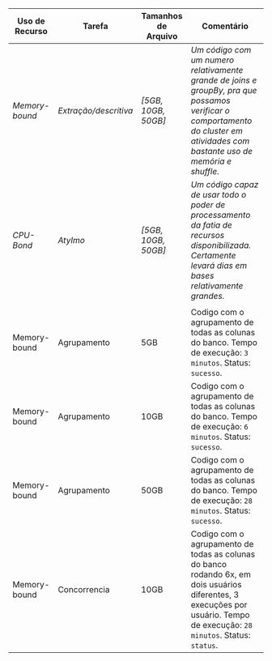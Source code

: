 | Uso de Recurso | Tarefa | Tamanhos de Arquivo | Comentário |
|-|-|-|-|
| *Memory-bound* | *Extração/descritiva*| *[5GB, 10GB, 50GB]* | *Um código com um numero relativamente grande de joins e groupBy, pra que possamos verificar o comportamento do cluster em atividades com bastante uso de memória e shuffle.* |
| *CPU-Bond* | *AtyImo* | *[5GB, 10GB, 50GB]* | *Um código capaz de usar todo o poder de processamento da fatia de recursos disponibilizada. Certamente levará dias em bases relativamente grandes.* |
|||||
| Memory-bound | Agrupamento | 5GB | Codigo com o agrupamento de todas as colunas do banco. Tempo de execução: `3 minutos`. Status: `sucesso`. |
| Memory-bound | Agrupamento | 10GB | Codigo com o agrupamento de todas as colunas do banco. Tempo de execução: `6 minutos`. Status: `sucesso`. | 
| Memory-bound | Agrupamento | 50GB | Codigo com o agrupamento de todas as colunas do banco. Tempo de execução: `28 minutos`. Status: `sucesso`. | 
| Memory-bound | Concorrencia | 10GB | Codigo com o agrupamento de todas as colunas do banco rodando 6x, em dois usuários diferentes, 3 execuções por usuário. Tempo de execução: `28 minutos`. Status: `status`. |
